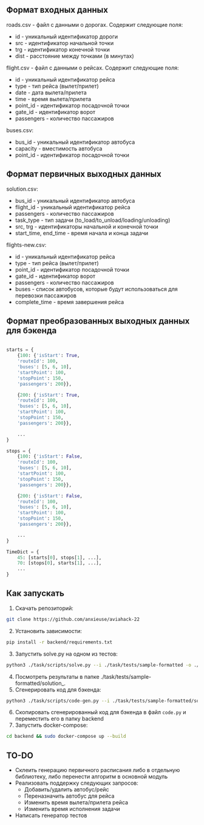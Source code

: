 ## Формат входных данных
roads.csv - файл с данными о дорогах. Содержит следующие поля:
* id - уникальный идентификатор дороги
* src - идентификатор начальной точки
* trg - идентификатор конечной точки
* dist - расстояние между точками (в минутах)

flight.csv - файл с данными о рейсах. Содержит следующие поля:
* id - уникальный идентификатор рейса
* type - тип рейса (вылет/прилет)
* date - дата вылета/прилета
* time - время вылета/прилета
* point_id - идентификатор посадочной точки
* gate_id - идентификатор ворот
* passengers - количество пассажиров

buses.csv:
* bus_id - уникальный идентификатор автобуса
* capacity - вместимость автобуса
* point_id - идентификатор посадочной точки

## Формат первичных выходных данных
solution.csv:
* bus_id - уникальный идентификатор автобуса
* flight_id - уникальный идентификатор рейса
* passengers - количество пассажиров
* task_type - тип задачи (to_load/to_unload/loading/unloading)
* src, trg - идентификаторы начальной и конечной точки
* start_time, end_time - время начала и конца задачи
  
flights-new.csv:
* id - уникальный идентификатор рейса
* type - тип рейса (вылет/прилет)
* point_id - идентификатор посадочной точки
* gate_id - идентификатор ворот
* passengers - количество пассажиров
* buses - список автобусов, которые будут использоваться для перевозки пассажиров
* complete_time - время завершения рейса

## Формат преобразованных выходных данных для бэкенда
```python

starts = {
    {100: {'isStart': True,
    'routeId': 100,
    'buses': [5, 6, 10],
    'startPoint': 100,
    'stopPoint': 150,
    'passengers': 200}},

    {200: {'isStart': True,
    'routeId': 100,
    'buses': [5, 6, 10],
    'startPoint': 100,
    'stopPoint': 150,
    'passengers': 200}},

    ...
}

stops = {
    {100: {'isStart': False,
    'routeId': 100,
    'buses': [5, 6, 10],
    'startPoint': 100,
    'stopPoint': 150,
    'passengers': 200}},

    {200: {'isStart': False,
    'routeId': 100,
    'buses': [5, 6, 10],
    'startPoint': 100,
    'stopPoint': 150,
    'passengers': 200}},

    ...
}

TimeDict = {
    45: [starts[0], stops[1], ...],
    70: [stops[0], starts[1], ...],
    ...
}
```

## Как запускать
1. Скачать репозиторий:
```bash
git clone https://github.com/anxieuse/aviahack-22
```
2. Установить зависимости:
```bash
pip install -r backend/requirements.txt
```
3. Запустить solve.py на одном из тестов:
```bash
python3 ./task/scripts/solve.py --i ./task/tests/sample-formatted -o ./task/tests/sample-formatted
```
4. Посмотреть результаты в папке ./task/tests/sample-formatted/solution_.
5. Сгенерировать код для бэкенда:
```bash
python3 ./task/scripts/code-gen.py --i ./task/tests/sample-formatted/solution_ -o ./task/tests/sample-formatted/solution_
```
6. Скопировать сгенерированный код для бэкенда в файл `code.py` и переместить его в папку backend
7. Запустить docker-compose:

```bash
cd backend && sudo docker-compose up --build
```

## TO-DO
* Склеить генерацию первичного расписания либо в отдельную библиотеку, либо перенести алгоритм в основной модуль
* Реализовать поддержку следующих запросов:
  * Добавить/удалить автобус/рейс
  * Переназначить автобус для рейса
  * Изменить время вылета/прилета рейса
  * Изменить время исполнения задачи
* Написать генератор тестов